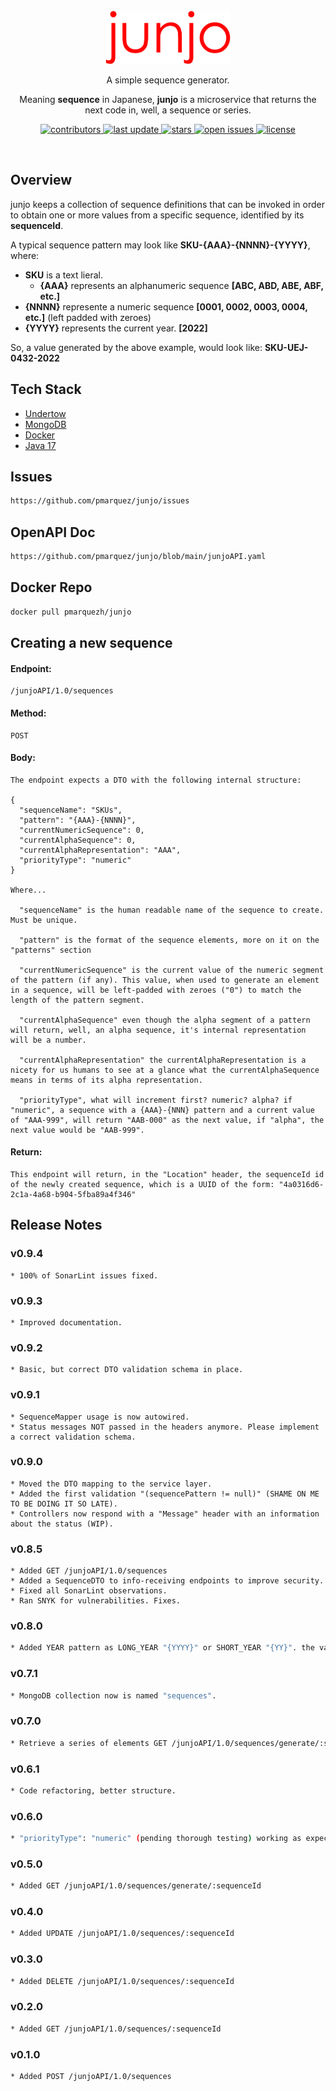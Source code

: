 <div align="center">

  <br/>
  <img src="assets/logo.png" alt="logo" width="200" height="auto" />

  <p>
    A simple sequence generator. 
  </p>
  <p>
    Meaning <b>sequence</b> in Japanese, <b>junjo</b> is a microservice that returns the next code in, well, a sequence or series.
  </p>

<!-- Badges -->
<p>
  <a href="https://github.com/pmarquez/junjo/graphs/contributors">
    <img src="https://img.shields.io/github/contributors/pmarquez/junjo" alt="contributors" />
  </a>
  <a href="">
    <img src="https://img.shields.io/github/last-commit/pmarquez/junjo" alt="last update" />
  </a>
  <a href="https://github.com/pmarquez/junjo/stargazers">
    <img src="https://img.shields.io/github/stars/pmarquez/junjo" alt="stars" />
  </a>
  <a href="https://github.com/pmarquez/junjo/issues/">
    <img src="https://img.shields.io/github/issues/pmarquez/junjo" alt="open issues" />
  </a>
  <a href="https://github.com/pmarquez/junjo/blob/master/LICENSE">
    <img src="https://img.shields.io/github/license/pmarquez/junjo.svg" alt="license" />
  </a>
</p>

<!-- h4>
    <a href="https://github.com/pmarquez/junjo/">View Demo</a>
  <span> · </span>
    <a href="https://github.com/pmarquez/junjo">Documentation</a>
  <span> · </span>
    <a href="https://github.com/pmarquez/junjo/issues/">Report Bug</a>
  <span> · </span>
    <a href="https://github.com/pmarquez/junjo/issues/">Request Feature</a>
  </h4 -->
</div>

<br />

<!-- Overview -->
## Overview
junjo keeps a collection of sequence definitions that can be invoked in order to obtain one or more values from a specific sequence, identified by its **sequenceId**.

A typical sequence pattern may look like **SKU-{AAA}-{NNNN}-{YYYY}**, where:

* **SKU** is a text lieral.
  * **{AAA}** represents an alphanumeric sequence **[ABC, ABD, ABE, ABF, etc.]**
* **{NNNN}** represente a numeric sequence **[0001, 0002, 0003, 0004, etc.]** (left padded with zeroes)
* **{YYYY}** represents the current year. **[2022]**

So, a value generated by the above example, would look like: **SKU-UEJ-0432-2022**

<!-- TechStack -->
## Tech Stack
  <ul>
    <li><a href="https://undertow.io/">Undertow</a></li>
    <li><a href="https://www.mongodb.com/">MongoDB</a></li>
    <li><a href="https://www.docker.com/">Docker</a></li>
    <li><a href="https://adoptium.net/">Java 17</a></li>
  </ul>

## Issues
```bash
https://github.com/pmarquez/junjo/issues
```
## OpenAPI Doc
```bash
https://github.com/pmarquez/junjo/blob/main/junjoAPI.yaml
```
## Docker Repo
```bash
docker pull pmarquezh/junjo
```

## Creating a new sequence

#### Endpoint:

    /junjoAPI/1.0/sequences

#### Method:

    POST

#### Body:

    The endpoint expects a DTO with the following internal structure:

    {
      "sequenceName": "SKUs",
      "pattern": "{AAA}-{NNNN}",
      "currentNumericSequence": 0,
      "currentAlphaSequence": 0,
      "currentAlphaRepresentation": "AAA",
      "priorityType": "numeric"
    }

    Where...

      "sequenceName" is the human readable name of the sequence to create. Must be unique.
      
      "pattern" is the format of the sequence elements, more on it on the "patterns" section

      "currentNumericSequence" is the current value of the numeric segment of the pattern (if any). This value, when used to generate an element in a sequence, will be left-padded with zeroes ("0") to match the length of the pattern segment.

      "currentAlphaSequence" even though the alpha segment of a pattern will return, well, an alpha sequence, it's internal representation will be a number.

      "currentAlphaRepresentation" the currentAlphaRepresentation is a nicety for us humans to see at a glance what the currentAlphaSequence means in terms of its alpha representation.

      "priorityType", what will increment first? numeric? alpha? if "numeric", a sequence with a {AAA}-{NNN} pattern and a current value of "AAA-999", will return "AAB-000" as the next value, if "alpha", the next value would be "AAB-999".

#### Return:
    This endpoint will return, in the "Location" header, the sequenceId id of the newly created sequence, which is a UUID of the form: "4a0316d6-2c1a-4a68-b904-5fba89a4f346"


## Release Notes

### v0.9.4
```
* 100% of SonarLint issues fixed.
```

### v0.9.3
```
* Improved documentation.
```

### v0.9.2
```
* Basic, but correct DTO validation schema in place.
```

### v0.9.1
```
* SequenceMapper usage is now autowired.
* Status messages NOT passed in the headers anymore. Please implement a correct validation schema.
```

### v0.9.0
```
* Moved the DTO mapping to the service layer.
* Added the first validation "(sequencePattern != null)" (SHAME ON ME TO BE DOING IT SO LATE).
* Controllers now respond with a "Message" header with an information about the status (WIP).
```

### v0.8.5
```
* Added GET /junjoAPI/1.0/sequences
* Added a SequenceDTO to info-receiving endpoints to improve security.
* Fixed all SonarLint observations.
* Ran SNYK for vulnerabilities. Fixes.
```
### v0.8.0
```bash
* Added YEAR pattern as LONG_YEAR "{YYYY}" or SHORT_YEAR "{YY}". the value defaults to the current year. If a year pattern does not comply with the expected format, it defaults to the LONG-YEAR "{YYYY}"
```
### v0.7.1
```bash
* MongoDB collection now is named "sequences".
```
### v0.7.0
```bash
* Retrieve a series of elements GET /junjoAPI/1.0/sequences/generate/:sequenceId/:quantity
```
### v0.6.1
```bash
* Code refactoring, better structure.
```
### v0.6.0
```bash
* "priorityType": "numeric" (pending thorough testing) working as expected.
```
### v0.5.0
```bash
* Added GET /junjoAPI/1.0/sequences/generate/:sequenceId
```
### v0.4.0
```bash
* Added UPDATE /junjoAPI/1.0/sequences/:sequenceId
```
### v0.3.0
```bash
* Added DELETE /junjoAPI/1.0/sequences/:sequenceId
```
### v0.2.0
```bash
* Added GET /junjoAPI/1.0/sequences/:sequenceId
```
### v0.1.0
```bash
* Added POST /junjoAPI/1.0/sequences
```
